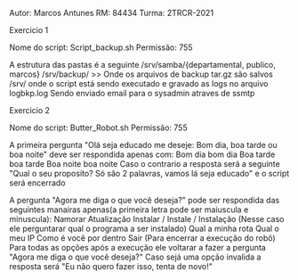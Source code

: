 Autor: Marcos Antunes
RM: 84434
Turma: 2TRCR-2021

Exercicio 1

Nome do script: Script_backup.sh
Permissão: 755

A estrutura das pastas é a seguinte
/srv/samba/{departamental, publico, marcos}
/srv/backup/ >> Onde os arquivos de backup tar.gz são salvos
/srv/ onde o script está sendo executado e gravado as logs no arquivo logbkp.log
Sendo enviado email para o sysadmin atraves de ssmtp

Exercicio 2

Nome do script: Butter_Robot.sh
Permissão: 755

A primeira pergunta "Olá seja educado me deseje: Bom dia, boa tarde ou boa noite" deve ser respondida apenas com:
Bom dia
bom dia
Boa tarde
boa tarde
Boa noite
boa noite
Caso o contrario a resposta será a seguinte "Qual o seu proposito? Só são 2 palavras, vamos lá seja educado" e o script será encerrado

A pergunta "Agora me diga o que você deseja?" pode ser respondida das seguintes manairas apenas(a primeira letra pode ser maiuscula e minuscula):
Namorar
Atualização
Instalar / Instale / Instalação (Nesse caso ele perguntarar qual o programa a ser instalado)
Qual a minha rota
Qual o meu IP
Como é você por dentro
Sair (Para encerrar a execução do robô)
Para todas as opções após a execução ele voltarar a fazer a pergunta "Agora me diga o que você deseja?"
Caso sejá uma opção invalida a resposta será "Eu não quero fazer isso, tenta de novo!"
